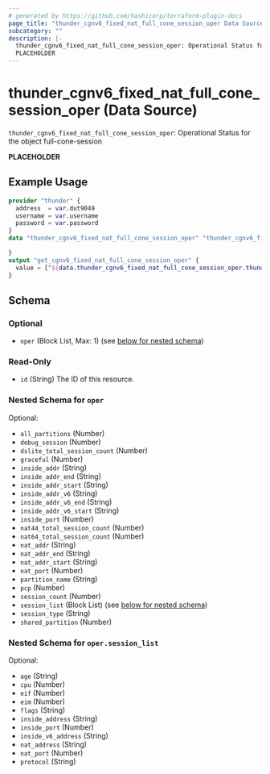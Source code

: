 ```yaml
---
# generated by https://github.com/hashicorp/terraform-plugin-docs
page_title: "thunder_cgnv6_fixed_nat_full_cone_session_oper Data Source - terraform-provider-thunder"
subcategory: ""
description: |-
  thunder_cgnv6_fixed_nat_full_cone_session_oper: Operational Status for the object full-cone-session
  PLACEHOLDER
---
```


# thunder_cgnv6_fixed_nat_full_cone_session_oper (Data Source)

`thunder_cgnv6_fixed_nat_full_cone_session_oper`: Operational Status for the object full-cone-session

__PLACEHOLDER__

## Example Usage

```terraform
provider "thunder" {
  address  = var.dut9049
  username = var.username
  password = var.password
}
data "thunder_cgnv6_fixed_nat_full_cone_session_oper" "thunder_cgnv6_fixed_nat_full_cone_session_oper" {

}
output "get_cgnv6_fixed_nat_full_cone_session_oper" {
  value = ["${data.thunder_cgnv6_fixed_nat_full_cone_session_oper.thunder_cgnv6_fixed_nat_full_cone_session_oper}"]
}
```

<!-- schema generated by tfplugindocs -->
## Schema

### Optional

- `oper` (Block List, Max: 1) (see [below for nested schema](#nestedblock--oper))

### Read-Only

- `id` (String) The ID of this resource.

<a id="nestedblock--oper"></a>
### Nested Schema for `oper`

Optional:

- `all_partitions` (Number)
- `debug_session` (Number)
- `dslite_total_session_count` (Number)
- `graceful` (Number)
- `inside_addr` (String)
- `inside_addr_end` (String)
- `inside_addr_start` (String)
- `inside_addr_v6` (String)
- `inside_addr_v6_end` (String)
- `inside_addr_v6_start` (String)
- `inside_port` (Number)
- `nat44_total_session_count` (Number)
- `nat64_total_session_count` (Number)
- `nat_addr` (String)
- `nat_addr_end` (String)
- `nat_addr_start` (String)
- `nat_port` (Number)
- `partition_name` (String)
- `pcp` (Number)
- `session_count` (Number)
- `session_list` (Block List) (see [below for nested schema](#nestedblock--oper--session_list))
- `session_type` (String)
- `shared_partition` (Number)

<a id="nestedblock--oper--session_list"></a>
### Nested Schema for `oper.session_list`

Optional:

- `age` (String)
- `cpu` (Number)
- `eif` (Number)
- `eim` (Number)
- `flags` (String)
- `inside_address` (String)
- `inside_port` (Number)
- `inside_v6_address` (String)
- `nat_address` (String)
- `nat_port` (Number)
- `protocol` (String)


